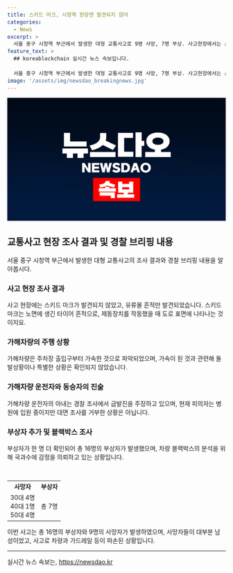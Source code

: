 ```yaml
---
title: 스키드 마크, 시청역 현장엔 발견되지 않아
categories:
  - News
excerpt: >
  서울 중구 시청역 부근에서 발생한 대형 교통사고로 9명 사망, 7명 부상. 사고현장에서는 스키드 마크 없이 유류물 흔적만 발견됨. 운전자 A씨의 차량은 주차장 출입구에서 가속, 동승한 아내는 급발진 주장. A씨는 입원 중이며 경찰은 블랙박스 분석 등 추가 조사 진행 중. 부상자 1명 추가로 총 16명 피해, 사망자는 남성 9명 (30대 4명, 40대 1명, 50대 4명), 흔들린 시민들의 가슴 아픈 사고. (148자)
feature_text: >
  ## koreablockchain 실시간 뉴스 속보입니다.

  서울 중구 시청역 부근에서 발생한 대형 교통사고로 9명 사망, 7명 부상. 사고현장에서는 스키드 마크 없이 유류물 흔적만 발견됨. 운전자 A씨의 차량은 주차장 출입구에서 가속, 동승한 아내는 급발진 주장. A씨는 입원 중이며 경찰은 블랙박스 분석 등 추가 조사 진행 중. 부상자 1명 추가로 총 16명 피해, 사망자는 남성 9명 (30대 4명, 40대 1명, 50대 4명), 흔들린 시민들의 가슴 아픈 사고. (148자)
image: '/assets/img/newsdao_breakingnews.jpg'
---
```


<p><img src="/assets/img/newsdao_breakingnews.jpg" alt="koreablockchain 속보" /></p>

<h2 data-ke-size="size26">교통사고 현장 조사 결과 및 경찰 브리핑 내용</h2>

<p data-ke-size="size16">서울 중구 시청역 부근에서 발생한 대형 교통사고의 조사 결과와 경찰 브리핑 내용을 알아봅시다.</p>

<h3>사고 현장 조사 결과</h3>

<p data-ke-size="size16">사고 현장에는 스키드 마크가 발견되지 않았고, 유류물 흔적만 발견되었습니다. 스키드 마크는 노면에 생긴 타이어 흔적으로, 제동장치를 작동했을 때 도로 표면에 나타나는 것이지요.</p>

<h3>가해차량의 주행 상황</h3>

<p data-ke-size="size16">가해차량은 주차장 출입구부터 가속한 것으로 파악되었으며, 가속이 된 것과 관련해 돌발상황이나 특별한 상황은 확인되지 않았습니다.</p>

<h3>가해차량 운전자와 동승자의 진술</h3>

<p data-ke-size="size16">가해차량 운전자의 아내는 경찰 조사에서 급발진을 주장하고 있으며, 현재 피의자는 병원에 입원 중이지만 대면 조사를 거부한 상황은 아닙니다.</p>

<h3>부상자 추가 및 블랙박스 조사</h3>

<p data-ke-size="size16">부상자가 한 명 더 확인되어 총 16명의 부상자가 발생했으며, 차량 블랙박스의 분석을 위해 국과수에 감정을 의뢰하고 있는 상황입니다.</p>

<p data-ke-size="size16">&nbsp;</p>

<table>
   <tbody>
      <tr>
         <td style="text-align: center; height: 17px;"><b>사망자</b></td>
         <td style="text-align: center; height: 17px;"><b>부상자</b></td>
      </tr>
      <tr>
         <td style="text-align: center; height: 17px;">30대 4명<br>40대 1명<br>50대 4명</td>
         <td style="text-align: center; height: 17px;">총 7명</td>
      </tr>
   </tbody>
</table>

<p data-ke-size="size16">이번 사고는 총 16명의 부상자와 9명의 사망자가 발생하였으며, 사망자들이 대부분 남성이었고, 사고로 차량과 가드레일 등이 파손된 상황입니다.</p>

<hr>
실시간 뉴스 속보는, <a href="https://newsdao.kr" rel="dofollow">https://newsdao.kr</a>


